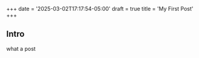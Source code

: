 +++
date = '2025-03-02T17:17:54-05:00'
draft = true
title = 'My First Post'
+++

## Intro

what a post

